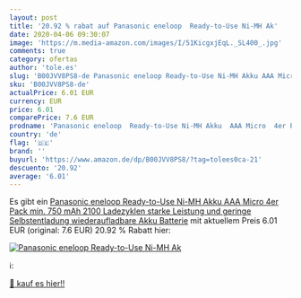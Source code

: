 ```yaml
---
layout: post
title: '20.92 % rabat auf Panasonic eneloop  Ready-to-Use Ni-MH Ak'
date: 2020-04-06 09:30:07
image: 'https://m.media-amazon.com/images/I/51KicgxjEqL._SL400_.jpg'
comments: true
category: ofertas
author: 'tole.es'
slug: 'B00JVV8PS8-de Panasonic eneloop Ready-to-Use Ni-MH Akku AAA Micro 4er...'
sku: 'B00JVV8PS8-de'
actualPrice: 6.01 EUR
currency: EUR
price: 6.01
comparePrice: 7.6 EUR
prodname: 'Panasonic eneloop  Ready-to-Use Ni-MH Akku  AAA Micro  4er Pack  min. 750 mAh  2100 Ladezyklen  starke Leistung und geringe Selbstentladung  wiederaufladbare Akku Batterie'
country: 'de'
flag: '🇩🇪'
brand: ''
buyurl: 'https://www.amazon.de/dp/B00JVV8PS8/?tag=tolees0ca-21'
descuento: '20.92'
average: '6.01'
---
```


Es gibt ein [Panasonic eneloop  Ready-to-Use Ni-MH Akku  AAA Micro  4er Pack  min. 750 mAh  2100 Ladezyklen  starke Leistung und geringe Selbstentladung  wiederaufladbare Akku Batterie](https://www.amazon.de/dp/B00JVV8PS8/?tag=tolees0ca-21) mit aktuellem Preis 6.01 EUR (original: 7.6 EUR) 20.92 % Rabatt hier:

[![Panasonic eneloop  Ready-to-Use Ni-MH Ak](https://m.media-amazon.com/images/I/51KicgxjEqL._SL400_.jpg)](https://www.amazon.de/dp/B00JVV8PS8/?tag=tolees0ca-21)

ℹ️:


[🛒 kauf es hier!!](https://www.amazon.de/dp/B00JVV8PS8/?tag=tolees0ca-21)
